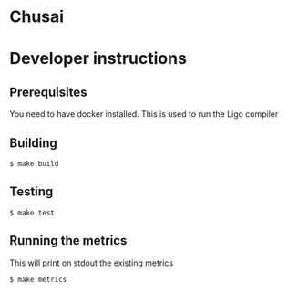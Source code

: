 # Chusai

# Developer instructions
## Prerequisites
You need to have docker installed. This is used to run the Ligo compiler

## Building
```
$ make build
```

## Testing
```
$ make test
```

## Running the metrics
This will print on stdout the existing metrics 

```
$ make metrics
```